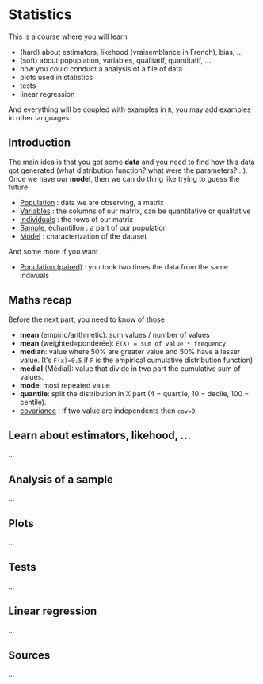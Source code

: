 # Statistics

This is a course where you will learn

* (hard) about estimators, likehood (vraisemblance in French), bias, ...
* (soft) about popuplation, variables, qualitatif, quantitatif, ...
* how you could conduct a analysis of a file of data
* plots used in statistics
* tests
* linear regression

And everything will be coupled with examples in ``R``,
you may add examples in other languages.

<div class="sr"></div>

## Introduction

The main idea is that you got some **data** and you need to
find how this data got generated (what distribution function?
what were the parameters?...). Once we have our **model**,
then we can do thing like trying to guess the future.

* [Population](voc/population.md) : data we are observing, a matrix
* [Variables](voc/variables.md) : the columns of our matrix, can be quantitative or qualitative
* [Individuals](voc/individuals.md) : the rows of our matrix
* [Sample](voc/sample.md), échantillon : a part of our population
* [Model](voc/model.md) : characterization of the dataset

And some more if you want

* [Population (paired)](voc/paired.md) : you took two times the data from the same indivuals

<div class="sl"></div>

## Maths recap

Before the next part, you need to know of those

* **mean** (empiric/arithmetic): sum values / number of values
* **mean** (weighted=pondérée): ``E(X) = sum of value * frequency``
* **median**: value where 50% are greater value and 50% have a lesser value.
It's ``F(x)=0.5`` if `F` is the empirical cumulative distribution function)
* **medial** (Médial): value that divide in two part the cumulative sum of values.
* **mode**: most repeated value
* **quantile**: split the distribution in X part (4 = quartile, 10 = decile, 100 = centile).
* [covariance](maths/cov.md) : if two value are independents then ``cov=0``.

<div class="sr"></div>

## Learn about estimators, likehood, ...

...

<div class="sl"></div>

## Analysis of a sample

...

<div class="sr"></div>

## Plots

...

<div class="sl"></div>

## Tests

...

<div class="sr"></div>

## Linear regression

...

<div class="sl"></div>

## Sources

...